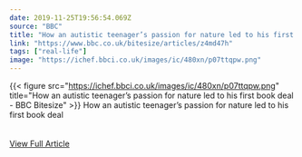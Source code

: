 ```yaml
---
date: 2019-11-25T19:56:54.069Z 
source: "BBC" 
title: "How an autistic teenager’s passion for nature led to his first book deal - BBC Bitesize" 
link: "https://www.bbc.co.uk/bitesize/articles/z4md47h" 
tags: ["real-life"]
image: "https://ichef.bbci.co.uk/images/ic/480xn/p07ttqpw.png" 
---
```

{{< figure src="https://ichef.bbci.co.uk/images/ic/480xn/p07ttqpw.png" title="How an autistic teenager’s passion for nature led to his first book deal - BBC Bitesize" >}}
How an autistic teenager’s passion for nature led to his first book deal
<br/><br/><br/>
<a href='https://www.bbc.co.uk/bitesize/articles/z4md47h' class='btn' target='_blank'>View Full Article</a>